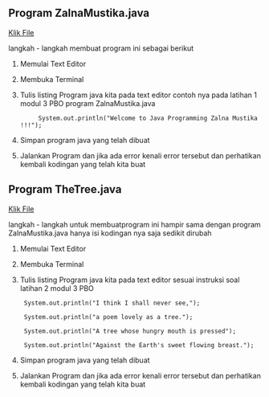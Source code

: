 ## Program ZalnaMustika.java 
[Klik File](https://drive.google.com/file/d/1QuUkFqVpkQUUEyg3gqwojt0uuLyXqNgF/view?usp=sharing)

langkah - langkah membuat program ini sebagai berikut
1. Memulai Text Editor
2. Membuka Terminal
3. Tulis listing Program java kita pada text editor
contoh nya pada latihan 1 modul 3 PBO program ZalnaMustika.java
            
            System.out.println("Welcome to Java Programming Zalna Mustika !!!");   

4. Simpan program java yang telah dibuat
5. Jalankan Program dan jika ada error kenali error tersebut dan perhatikan kembali kodingan yang telah kita buat

## Program TheTree.java
[Klik File](https://drive.google.com/file/d/1YP5HZxRzevukf_89hbtyF7iz2EArBgep/view?usp=sharing)

langkah - langkah untuk membuatprogram ini hampir sama dengan program ZalnaMustika.java hanya isi kodingan nya saja sedikit dirubah
1. Memulai Text Editor
2. Membuka Terminal
3. Tulis listing Program java kita pada text editor
 sesuai instruksi soal latihan 2 modul 3 PBO 
    
        System.out.println("I think I shall never see,");
        
        System.out.println("a poem lovely as a tree.");
        
        System.out.println("A tree whose hungry mouth is pressed");
        
        System.out.println("Against the Earth's sweet flowing breast.");
        
4. Simpan program java yang telah dibuat
5. Jalankan Program dan jika ada error kenali error tersebut dan perhatikan kembali kodingan yang telah kita buat
